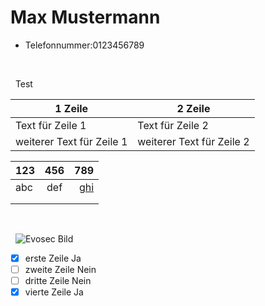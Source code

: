 # Max Mustermann

* Telefonnummer:0123456789


&nbsp;


&nbsp;
Test

1 Zeile | 2 Zeile
------- | -------
Text für Zeile 1 | Text für Zeile 2
weiterer Text für Zeile 1 | weiterer Text für Zeile 2

| 123| 456 |789 |
|:---|:---:|---:|
| abc| def |[ghi](https://fprass99.github.io/homepage-testen/index.html "ghi") |
|    |     |    |
|    |     |    |


&nbsp;


&nbsp;
![Evosec Bild](https://www.evosec.de/files/8212/9786/1329/hdpic.jpg)

- [x] erste Zeile Ja
- [ ] zweite Zeile Nein
- [ ] dritte Zeile Nein
- [x] vierte Zeile Ja
